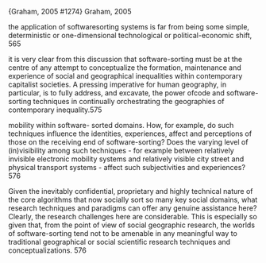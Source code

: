 ﻿{Graham, 2005 #1274}
Graham, 2005

the application of softwaresorting systems is far from being some simple, deterministic or one-dimensional technological
or political-economic shift, 565

it is very clear from this discussion
that software-sorting must be at the centre of any attempt to conceptualize the formation, maintenance and experience of social and geographical inequalities within contemporary capitalist societies. A pressing imperative for human geography, in particular, is to fully address, and excavate, the power ofcode and software-sorting techniques in continually orchestrating the geographies of contemporary inequality.575

mobility within software- sorted domains. How, for example, do such techniques influence the identities, experiences, affect and perceptions of those on the receiving end of software-sorting? Does the varying level of (in)visibility among such techniques - for example between relatively invisible electronic mobility systems and relatively visible city street and physical transport systems - affect such subjectivities and experiences? 576

Given the inevitably confidential, proprietary and highly technical nature of the core algorithms that now socially sort so many key social domains, what research techniques and paradigms can offer any genuine assistance here? Clearly, the research challenges here are considerable. This is especially so given that, from the point of view of social geographic research, the worlds of software-sorting tend not to be amenable in any meaningful way to traditional geographical or social scientific research techniques and conceptualizations. 576




